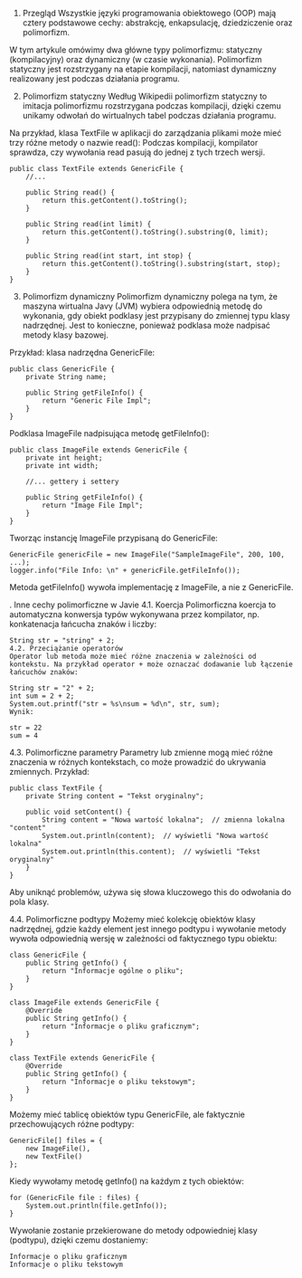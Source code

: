 1. Przegląd
Wszystkie języki programowania obiektowego (OOP) mają cztery podstawowe cechy: abstrakcję, enkapsulację, dziedziczenie oraz polimorfizm.

W tym artykule omówimy dwa główne typy polimorfizmu: statyczny (kompilacyjny) oraz dynamiczny (w czasie wykonania). Polimorfizm statyczny jest rozstrzygany na etapie kompilacji, natomiast dynamiczny realizowany jest podczas działania programu.

2. Polimorfizm statyczny
Według Wikipedii polimorfizm statyczny to imitacja polimorfizmu rozstrzygana podczas kompilacji, dzięki czemu unikamy odwołań do wirtualnych tabel podczas działania programu.

Na przykład, klasa TextFile w aplikacji do zarządzania plikami może mieć trzy różne metody o nazwie read():
Podczas kompilacji, kompilator sprawdza, czy wywołania read pasują do jednej z tych trzech wersji.
```
public class TextFile extends GenericFile {
    //...

    public String read() {
        return this.getContent().toString();
    }

    public String read(int limit) {
        return this.getContent().toString().substring(0, limit);
    }

    public String read(int start, int stop) {
        return this.getContent().toString().substring(start, stop);
    }
}
```
3. Polimorfizm dynamiczny
Polimorfizm dynamiczny polega na tym, że maszyna wirtualna Javy (JVM) wybiera odpowiednią metodę do wykonania, gdy obiekt podklasy jest przypisany do zmiennej typu klasy nadrzędnej. Jest to konieczne, ponieważ podklasa może nadpisać metody klasy bazowej.

Przykład: klasa nadrzędna GenericFile:
```
public class GenericFile {
    private String name;

    public String getFileInfo() {
        return "Generic File Impl";
    }
}

```
Podklasa ImageFile nadpisująca metodę getFileInfo():
```
public class ImageFile extends GenericFile {
    private int height;
    private int width;

    //... gettery i settery
    
    public String getFileInfo() {
        return "Image File Impl";
    }
}
```
Tworząc instancję ImageFile przypisaną do GenericFile:
```
GenericFile genericFile = new ImageFile("SampleImageFile", 200, 100, ...);
logger.info("File Info: \n" + genericFile.getFileInfo());
```
Metoda getFileInfo() wywoła implementację z ImageFile, a nie z GenericFile.


. Inne cechy polimorficzne w Javie
4.1. Koercja
Polimorficzna koercja to automatyczna konwersja typów wykonywana przez kompilator, np. konkatenacja łańcucha znaków i liczby:

```
String str = "string" + 2;
4.2. Przeciążanie operatorów
Operator lub metoda może mieć różne znaczenia w zależności od kontekstu. Na przykład operator + może oznaczać dodawanie lub łączenie łańcuchów znaków:
```
```
String str = "2" + 2;
int sum = 2 + 2;
System.out.printf("str = %s\nsum = %d\n", str, sum);
Wynik:
```
```
str = 22
sum = 4
```
4.3. Polimorficzne parametry
Parametry lub zmienne mogą mieć różne znaczenia w różnych kontekstach, co może prowadzić do ukrywania zmiennych. Przykład:

```
public class TextFile {
    private String content = "Tekst oryginalny";

    public void setContent() {
        String content = "Nowa wartość lokalna";  // zmienna lokalna "content"
        System.out.println(content);  // wyświetli "Nowa wartość lokalna"
        System.out.println(this.content);  // wyświetli "Tekst oryginalny"
    }
}

```
Aby uniknąć problemów, używa się słowa kluczowego this do odwołania do pola klasy.

4.4. Polimorficzne podtypy
Możemy mieć kolekcję obiektów klasy nadrzędnej, gdzie każdy element jest innego podtypu i wywołanie metody wywoła odpowiednią wersję w zależności od faktycznego typu obiektu:
```
class GenericFile {
    public String getInfo() {
        return "Informacje ogólne o pliku";
    }
}

class ImageFile extends GenericFile {
    @Override
    public String getInfo() {
        return "Informacje o pliku graficznym";
    }
}

class TextFile extends GenericFile {
    @Override
    public String getInfo() {
        return "Informacje o pliku tekstowym";
    }
}
```

Możemy mieć tablicę obiektów typu GenericFile, ale faktycznie przechowujących różne podtypy:

```
GenericFile[] files = {
    new ImageFile(),
    new TextFile()
};
```
Kiedy wywołamy metodę getInfo() na każdym z tych obiektów:

```
for (GenericFile file : files) {
    System.out.println(file.getInfo());
}
```
Wywołanie zostanie przekierowane do metody odpowiedniej klasy (podtypu), dzięki czemu dostaniemy:
```
Informacje o pliku graficznym
Informacje o pliku tekstowym
```

